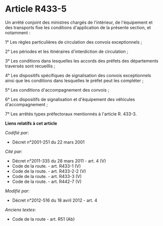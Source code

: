 # Article R433-5

Un arrêté conjoint des ministres chargés de l'intérieur, de l'équipement et des transports fixe les conditions d'application
de la présente section, et notamment : 

1° Les règles particulières de circulation des convois exceptionnels ; 

2° Les périodes et les itinéraires d'interdiction de circulation ; 

3° Les conditions dans lesquelles les accords des préfets des départements traversés sont recueillis ; 

4° Les dispositifs spécifiques de signalisation des convois exceptionnels ainsi que les conditions dans lesquelles le préfet
peut les compléter ; 

5° Les conditions d'accompagnement des convois ; 

6° Les dispositifs de signalisation et d'équipement des véhicules d'accompagnement ; 

7° Les arrêtés types préfectoraux mentionnés à l'article R. 433-3.

**Liens relatifs à cet article**

_Codifié par_:

  - Décret n°2001-251 du 22 mars 2001

_Cité par_:

  - Décret n°2011-335 du 28 mars 2011 - art. 4 (V)
  - Code de la route. - art. R433-1 (V)
  - Code de la route. - art. R433-2-2 (V)
  - Code de la route. - art. R433-3 (V)
  - Code de la route. - art. R442-7 (V)

_Modifié par_:

  - Décret n°2012-516 du 18 avril 2012 - art. 4

_Anciens textes_:

  - Code de la route - art. R51 (Ab)
